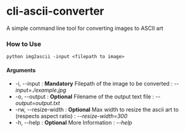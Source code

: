 # cli-ascii-converter
A simple command line tool for converting images to ASCII art

### How to Use

```
python img2ascii -input <filepath to image>
```

#### Arguments

- -i, --input : **Mandatory** Filepath of the image to be converted : *--input=./example.jpg*
- -o, --output : **Optional** Filename of the output text file : *--output=output.txt*
- -rw, --resize-width : **Optional** Max width to resize the ascii art to (respects aspect ratio) : *--resize-width=300*
- -h, --help : **Optional** More Information : *--help*